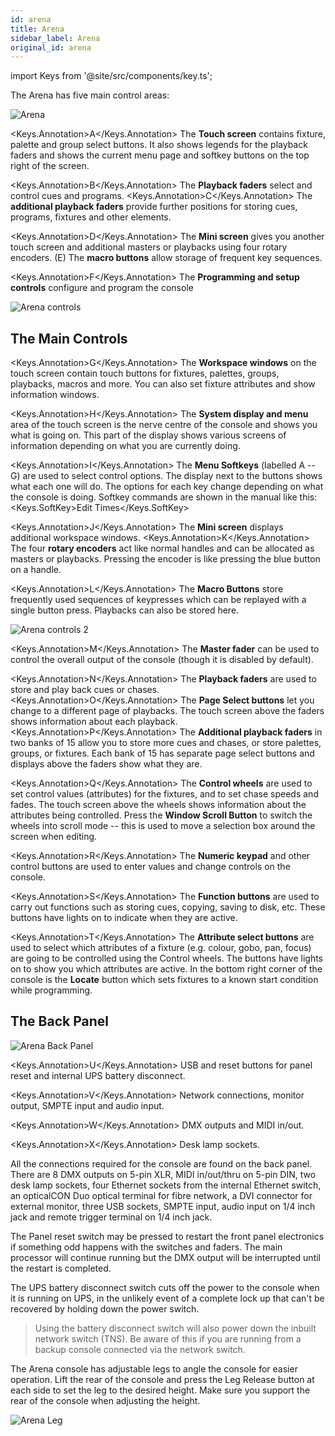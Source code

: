 ```yaml
---
id: arena
title: Arena
sidebar_label: Arena
original_id: arena
---
```


import Keys from '@site/src/components/key.ts';

The Arena has five main control areas:

![Arena](/docs/images/Arena.png)

<Keys.Annotation>A</Keys.Annotation> The <strong>Touch screen</strong> contains fixture, palette and group select buttons.
It also shows legends for the playback faders and shows the current menu
page and softkey buttons on the top right of the screen.

<Keys.Annotation>B</Keys.Annotation> The <strong>Playback faders</strong> select and control cues and programs. <Keys.Annotation>C</Keys.Annotation> The
<strong>additional playback faders</strong> provide further positions for storing
cues, programs, fixtures and other elements.

<Keys.Annotation>D</Keys.Annotation> The <strong>Mini screen</strong> gives you another touch screen and additional
masters or playbacks using four rotary encoders. (E) The <strong>macro buttons</strong>
allow storage of frequent key sequences.

<Keys.Annotation>F</Keys.Annotation> The <strong>Programming and setup controls</strong> configure and program the console

![Arena controls](/docs/images/Arena-controls.png)

## The Main Controls

<Keys.Annotation>G</Keys.Annotation> The <strong>Workspace windows</strong> on the touch screen contain touch buttons for
fixtures, palettes, groups, playbacks, macros and more. You can also set
fixture attributes and show information windows.

<Keys.Annotation>H</Keys.Annotation> The <strong>System display and menu</strong> area of the touch screen is the nerve
centre of the console and shows you what is going on. This part of the
display shows various screens of information depending on what you are
currently doing.

<Keys.Annotation>I</Keys.Annotation> The <strong>Menu Softkeys</strong> (labelled A -- G) are used to select control
options. The display next to the buttons shows what each one will do.
The options for each key change depending on what the console is doing.
Softkey commands are shown in the manual like this:
<Keys.SoftKey>Edit Times</Keys.SoftKey>

<Keys.Annotation>J</Keys.Annotation> The <strong>Mini screen</strong> displays additional workspace windows. <Keys.Annotation>K</Keys.Annotation> The four
<strong>rotary encoders</strong> act like normal handles and can be allocated as
masters or playbacks. Pressing the encoder is like pressing the blue
button on a handle.

<Keys.Annotation>L</Keys.Annotation> The <strong>Macro Buttons</strong> store frequently used sequences of keypresses
which can be replayed with a single button press. Playbacks can also be
stored here.

![Arena controls 2](/docs/images/Arena-controls-2.png)

<Keys.Annotation>M</Keys.Annotation> The <strong>Master fader</strong> can be used to control the overall output of the console 
(though it is disabled by default).

<Keys.Annotation>N</Keys.Annotation> The <strong>Playback faders</strong> are used to store and play back cues or chases.
<Keys.Annotation>O</Keys.Annotation> The <strong>Page Select buttons</strong> let you change to a different page of
playbacks. The touch screen above the faders shows information about
each playback. <Keys.Annotation>P</Keys.Annotation> The <strong>Additional playback faders</strong> in two banks of 15
allow you to store more cues and chases, or store palettes, groups, or
fixtures. Each bank of 15 has separate page select buttons and displays
above the faders show what they are.

<Keys.Annotation>Q</Keys.Annotation> The <strong>Control wheels</strong> are used to set control values (attributes) for
the fixtures, and to set chase speeds and fades. The touch screen above
the wheels shows information about the attributes being controlled.
Press the <strong>Window Scroll Button</strong> to switch the wheels into scroll mode
-- this is used to move a selection box around the screen when editing.

<Keys.Annotation>R</Keys.Annotation> The <strong>Numeric keypad</strong> and other control buttons are used to enter
values and change controls on the console.

<Keys.Annotation>S</Keys.Annotation> The <strong>Function buttons</strong> are used to carry out functions such as storing
cues, copying, saving to disk, etc. These buttons have lights on to
indicate when they are active.

<Keys.Annotation>T</Keys.Annotation> The <strong>Attribute select buttons</strong> are used to select which attributes of
a fixture (e.g. colour, gobo, pan, focus) are going to be controlled
using the Control wheels. The buttons have lights on to show you which
attributes are active. In the bottom right corner of the console is the <strong>Locate</strong> button which
sets fixtures to a known start condition while programming.

## The Back Panel


![Arena Back Panel](/docs/images/Arena-Back-Panel.png)

<Keys.Annotation>U</Keys.Annotation> USB and reset buttons for panel reset and internal UPS battery disconnect.

<Keys.Annotation>V</Keys.Annotation> Network connections, monitor output, SMPTE input and audio input.

<Keys.Annotation>W</Keys.Annotation> DMX outputs and MIDI in/out.

<Keys.Annotation>X</Keys.Annotation> Desk lamp sockets.

All the connections required for the console are found on the back
panel. There are 8 DMX outputs on 5-pin XLR, MIDI in/out/thru on 5-pin
DIN, two desk lamp sockets, four Ethernet sockets from the internal
Ethernet switch, an opticalCON Duo optical terminal for fibre network, a
DVI connector for external monitor, three USB sockets, SMPTE input,
audio input on 1/4 inch jack and remote trigger terminal on 1/4 inch
jack.

The Panel reset switch may be pressed to restart the front panel
electronics if something odd happens with the switches and faders. The
main processor will continue running but the DMX output will be
interrupted until the restart is completed.

The UPS battery disconnect switch cuts off the power to the console when
it is running on UPS, in the unlikely event of a complete lock up that
can\'t be recovered by holding down the power switch.

  >   Using the battery disconnect switch will also power down the inbuilt network switch (TNS). Be aware of this if you are running from a backup console connected via the network switch.


The Arena console has adjustable legs to angle the console for easier
operation. Lift the rear of the console and press the Leg Release button
at each side to set the leg to the desired height. Make sure you support
the rear of the console when adjusting the height.

![Arena Leg](/docs/images/Arena-Leg.jpeg)
